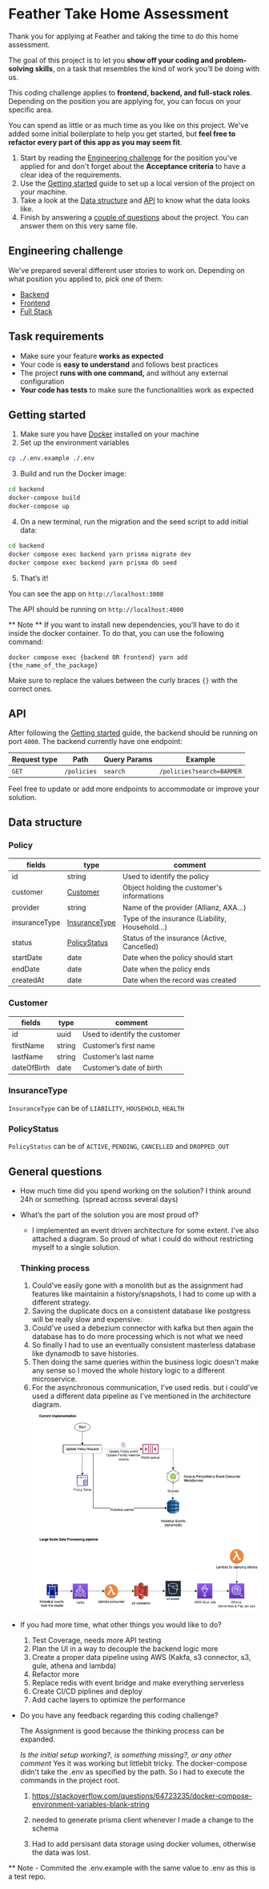# Feather Take Home Assessment

Thank you for applying at Feather and taking the time to do this home assessment.

The goal of this project is to let you **show off your coding and problem-solving skills**, on a task that resembles the kind of work you’ll be doing with us.

This coding challenge applies to **frontend, backend, and full-stack roles**. Depending on the position you are applying for, you can focus on your specific area.

You can spend as little or as much time as you like on this project. We've added some initial boilerplate to help you get started, but **feel free to refactor every part of this app as you may seem fit**.

1. Start by reading the [Engineering challenge](#Engineering-challenge) for the position you've applied for and don't forget about the **Acceptance criteria** to have a clear idea of the requirements.
2. Use the [Getting started](#Getting-started) guide to set up a local version of the project on your machine.
3. Take a look at the [Data structure](#Data-structure) and [API](#API) to know what the data looks like.
4. Finish by answering a [couple of questions](#General-questions) about the project. You can answer them on this very same file.

## Engineering challenge

We've prepared several different user stories to work on. Depending on what position you applied to, pick one of them:

- [Backend](./backend-readme.md)
- [Frontend](./frontend-readme.md)
- [Full Stack](./full-stack-readme.md)

## Task requirements

- Make sure your feature **works as expected**
- Your code is **easy to understand** and follows best practices
- The project **runs with one command,** and without any external configuration
- **Your code has tests** to make sure the functionalities work as expected

## Getting started

1. Make sure you have [Docker](https://www.docker.com/products/docker-desktop/) installed on your machine
2. Set up the environment variables

```bash
cp ./.env.example ./.env
```

3. Build and run the Docker image:

```bash
cd backend
docker-compose build
docker-compose up
```

4. On a new terminal, run the migration and the seed script to add initial data:

```bash
cd backend
docker compose exec backend yarn prisma migrate dev
docker compose exec backend yarn prisma db seed
```

5. That’s it!

You can see the app on `http://localhost:3000`

The API should be running on `http://localhost:4000`

** Note **
If you want to install new dependencies, you'll have to do it inside the docker container. To do that, you can use the following command:

```
docker compose exec {backend OR frontend} yarn add {the_name_of_the_package}
```

Make sure to replace the values between the curly braces `{}` with the correct ones.

## API

After following the [Getting started](#Getting-started) guide, the backend should be running on port `4000`. The backend currently have one endpoint:

| Request type | Path        | Query Params | Example                   |
| ------------ | ----------- | ------------ | ------------------------- |
| `GET`        | `/policies` | `search`     | `/policies?search=BARMER` |

Feel free to update or add more endpoints to accommodate or improve your solution.

## Data structure

### Policy

| fields        | type                            | comment                                       |
| ------------- | ------------------------------- | --------------------------------------------- |
| id            | string                          | Used to identify the policy                   |
| customer      | [Customer](#Customer)           | Object holding the customer's informations    |
| provider      | string                          | Name of the provider (Allianz, AXA…)          |
| insuranceType | [InsuranceType](#InsuranceType) | Type of the insurance (Liability, Household…) |
| status        | [PolicyStatus](#PolicyStatus)   | Status of the insurance (Active, Cancelled)   |
| startDate     | date                            | Date when the policy should start             |
| endDate       | date                            | Date when the policy ends                     |
| createdAt     | date                            | Date when the record was created              |

### Customer

| fields      | type   | comment                       |
| ----------- | ------ | ----------------------------- |
| id          | uuid   | Used to identify the customer |
| firstName   | string | Customer’s first name         |
| lastName    | string | Customer’s last name          |
| dateOfBirth | date   | Customer’s date of birth      |

### InsuranceType

`InsuranceType` can be of `LIABILITY`, `HOUSEHOLD`, `HEALTH`

### PolicyStatus

`PolicyStatus` can be of `ACTIVE`, `PENDING`, `CANCELLED` and `DROPPED_OUT`

## General questions

- How much time did you spend working on the solution?
  I think around 24h or something. (spread across several days)
- What’s the part of the solution you are most proud of?

  - I implemented an event driven architecture for some extent. I've also attached a diagram. So proud of what i could do without restricting myself to a single solution.

  ### Thinking process

  1. Could've easily gone with a monolith but as the assignment had features like maintainin a history/snapshots, I had to come up with a different strategy.
  2. Saving the duplicate docs on a consistent database like postgress will be really slow and expensive.
  3. Could've used a debezium connector with kafka but then again the database has to do more processing which is not what we need
  4. So finally I had to use an eventually consistent masterless database like dynamodb to save histories.
  5. Then doing the same queries within the business logic doesn't make any sense so I moved the whole history logic to a different microservice.
  6. For the asynchronous communication, I've used redis. but i could've used a different data pipeline as I've mentioned in the architecture diagram.
     <br/>
     <img src="./\_docs/feather_design.jpg" alt="Architecture diagram"/>

- If you had more time, what other things you would like to do?

  1. Test Coverage, needs more API testing
  2. Plan the UI in a way to decouple the backend logic more
  3. Create a proper data pipeline using AWS (Kakfa, s3 connector, s3, gule, athena and lambda)
  4. Refactor more
  5. Replace redis with event bridge and make everything serverless
  6. Create CI/CD piplines and deploy
  7. Add cache layers to optimize the performance

- Do you have any feedback regarding this coding challenge?

  The Assignment is good because the thinking process can be expanded.

  _Is the initial setup working?, is something missing?, or any other comment_
  Yes it was working but littlebit tricky. The docker-compose didn't take the .env as specified by the path. So i had to execute the commands in the project root.

  1. https://stackoverflow.com/questions/64723235/docker-compose-environment-variables-blank-string

  2. needed to generate prisma client whenever I made a change to the schema

  3. Had to add persisant data storage using docker volumes, otherwise the data was lost.

\*\* Note - Commited the .env.example with the same value to .env as this is a test repo.
